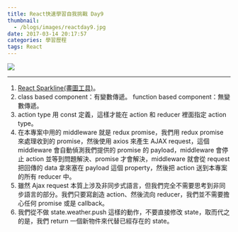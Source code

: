 ```yaml
---
title: React快速學習自我挑戰 Day9
thumbnail:
  - /blogs/images/reactday9.jpg
date: 2017-03-14 20:17:57
categories: 學習歷程
tags: React
---
```

<img src="/blogs/images/reactday9.jpg">

***
1. [React Sparkline(畫圖工具)](https://github.com/borisyankov/react-sparklines)。
2. class based component：有變數傳遞。 function based component：無變數傳遞。
3. action type 用 const 定義，這樣才能在 action 和 reducer 裡面指定 action type。
4. 在本專案中用的 middleware 就是 redux promise，我們用 redux promise 來處理收到的 promise，然後使用 axios 來產生 AJAX request，這個 middleware 會自動偵測我們提供的 promise 的 payload，middleware 會停止 action 並等到問題解決、promise 才會解決，middleware 就會從 request 把回傳的 data 拿來塞在 payload 這個 property，然後把 action 送到本專案的所有 reducer 中。
5. 雖然 Ajax request 本質上涉及非同步式語言，但我們完全不需要思考到非同步語言的部分。我們只要寫創造 action、然後流向 reducer，我們並不需要擔心任何 promise 或是 callback。
6. 我們從不做 state.weather.push 這樣的動作，不要直接修改 state，取而代之的是，我們 return 一個新物件來代替已經存在的 state。
